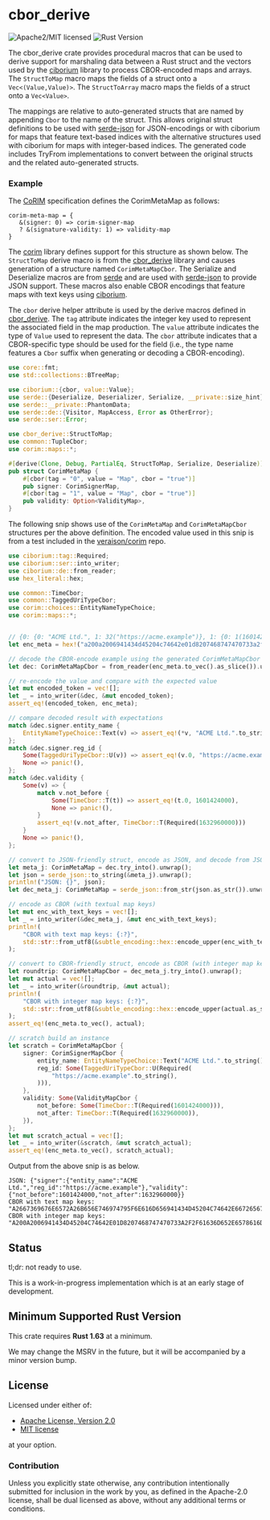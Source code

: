 # cbor_derive

![Apache2/MIT licensed][license-image]
![Rust Version][rustc-image]

The cbor_derive crate provides procedural macros that can be used to derive support for marshaling data between a Rust 
struct and the vectors used by the [ciborium](https://crates.io/crates/ciborium) library to process CBOR-encoded 
maps and arrays. The `StructToMap` macro maps the fields of a struct onto a `Vec<(Value,Value)>`.
The `StructToArray` macro maps the fields of a struct onto a `Vec<Value>`. 

The mappings are relative to auto-generated structs that are named by appending `Cbor` to the name of 
the struct. This allows original struct definitions to be used with [serde-json](https://crates.io/crates/serde_json)
for JSON-encodings or with ciborium for maps that feature text-based indices with the alternative structures used with 
ciborium for maps with integer-based indices. The generated code includes TryFrom implementations to convert between the 
original structs and the related auto-generated structs.

### Example

The [CoRIM](https://datatracker.ietf.org/doc/html/draft-birkholz-rats-corim-03) specification defines the CorimMetaMap as follows:

```text
corim-meta-map = {
   &(signer: 0) => corim-signer-map
   ? &(signature-validity: 1) => validity-map
}
```

The [corim](../corim/index.html) library defines support for this structure as shown below. The `StructToMap`
derive macro is from the [cbor_derive](../cbor_derive/index.html) library and causes generation of a structure named `CorimMetaMapCbor`.
The Serialize and Deserialize macros are from [serde](https://crates.io/crates/serde) and are used with [serde-json](https://crates.io/crates/serde_json)
to provide JSON support. These macros also enable CBOR encodings that feature maps with text keys using [ciborium](https://crates.io/crates/ciborium).

The `cbor` derive helper attribute is used by the derive macros defined in [cbor_derive](../cbor_derive/index.html).
The `tag` attribute indicates the integer key used to represent the associated field in the map production.
The `value` attribute indicates the type of `Value` used to represent the data. The `cbor` attribute indicates that a CBOR-specific type should be used for the field (i.e., the type name
features a `Cbor` suffix when generating or decoding a CBOR-encoding).

```rust
use core::fmt;
use std::collections::BTreeMap;

use ciborium::{cbor, value::Value};
use serde::{Deserialize, Deserializer, Serialize, __private::size_hint};
use serde::__private::PhantomData;
use serde::de::{Visitor, MapAccess, Error as OtherError};
use serde::ser::Error;

use cbor_derive::StructToMap;
use common::TupleCbor;
use corim::maps::*;

#[derive(Clone, Debug, PartialEq, StructToMap, Serialize, Deserialize)]
pub struct CorimMetaMap {
    #[cbor(tag = "0", value = "Map", cbor = "true")]
    pub signer: CorimSignerMap,
    #[cbor(tag = "1", value = "Map", cbor = "true")]
    pub validity: Option<ValidityMap>,
}
```

The following snip shows use of the `CorimMetaMap` and `CorimMetaMapCbor` structures per the above definition. The encoded value used
in this snip is from a test included in the [veraison/corim](https://github.com/veraison/corim) repo.

```rust
use ciborium::tag::Required;
use ciborium::ser::into_writer;
use ciborium::de::from_reader;
use hex_literal::hex;

use common::TimeCbor;
use common::TaggedUriTypeCbor;
use corim::choices::EntityNameTypeChoice;
use corim::maps::*;


// {0: {0: "ACME Ltd.", 1: 32("https://acme.example")}, 1: {0: 1(1601424000), 1: 1(1632960000)}}
let enc_meta = hex!("a200a2006941434d45204c74642e01d8207468747470733a2f2f61636d652e6578616d706c6501a200c11a5f73ca8001c11a6154fe00");

// decode the CBOR-encode example using the generated CorimMetaMapCbor structure
let dec: CorimMetaMapCbor = from_reader(enc_meta.to_vec().as_slice()).unwrap();

// re-encode the value and compare with the expected value
let mut encoded_token = vec![];
let _ = into_writer(&dec, &mut encoded_token);
assert_eq!(encoded_token, enc_meta);

// compare decoded result with expectations
match &dec.signer.entity_name {
    EntityNameTypeChoice::Text(v) => assert_eq!(*v, "ACME Ltd.".to_string()),
};
match &dec.signer.reg_id {
    Some(TaggedUriTypeCbor::U(v)) => assert_eq!(v.0, "https://acme.example".to_string()),
    None => panic!(),
};
match &dec.validity {
    Some(v) => {
        match v.not_before {
            Some(TimeCbor::T(t)) => assert_eq!(t.0, 1601424000),
            None => panic!(),
        }
        assert_eq!(v.not_after, TimeCbor::T(Required(1632960000)))
    }
    None => panic!(),
};

// convert to JSON-friendly struct, encode as JSON, and decode from JSON
let meta_j: CorimMetaMap = dec.try_into().unwrap();
let json = serde_json::to_string(&meta_j).unwrap();
println!("JSON: {}", json);
let dec_meta_j: CorimMetaMap = serde_json::from_str(json.as_str()).unwrap();

// encode as CBOR (with textual map keys)
let mut enc_with_text_keys = vec![];
let _ = into_writer(&dec_meta_j, &mut enc_with_text_keys);
println!(
    "CBOR with text map keys: {:?}",
    std::str::from_utf8(&subtle_encoding::hex::encode_upper(enc_with_text_keys.as_slice())).unwrap()
);

// convert to CBOR-friendly struct, encode as CBOR (with integer map keys), then compare with expected
let roundtrip: CorimMetaMapCbor = dec_meta_j.try_into().unwrap();
let mut actual = vec![];
let _ = into_writer(&roundtrip, &mut actual);
println!(
    "CBOR with integer map keys: {:?}",
    std::str::from_utf8(&subtle_encoding::hex::encode_upper(actual.as_slice())).unwrap()
);
assert_eq!(enc_meta.to_vec(), actual);

// scratch build an instance
let scratch = CorimMetaMapCbor {
    signer: CorimSignerMapCbor {
        entity_name: EntityNameTypeChoice::Text("ACME Ltd.".to_string()),
        reg_id: Some(TaggedUriTypeCbor::U(Required(
            "https://acme.example".to_string(),
        ))),
    },
    validity: Some(ValidityMapCbor {
        not_before: Some(TimeCbor::T(Required(1601424000))),
        not_after: TimeCbor::T(Required(1632960000)),
    }),
};
let mut scratch_actual = vec![];
let _ = into_writer(&scratch, &mut scratch_actual);
assert_eq!(enc_meta.to_vec(), scratch_actual);
```

Output from the above snip is as below.

```text
JSON: {"signer":{"entity_name":"ACME Ltd.","reg_id":"https://acme.example"},"validity":{"not_before":1601424000,"not_after":1632960000}}
CBOR with text map keys: "A2667369676E6572A26B656E746974795F6E616D656941434D45204C74642E667265675F69647468747470733A2F2F61636D652E6578616D706C656876616C6964697479A26A6E6F745F6265666F72651A5F73CA80696E6F745F61667465721A6154FE00"
CBOR with integer map keys: "A200A2006941434D45204C74642E01D8207468747470733A2F2F61636D652E6578616D706C6501A200C11A5F73CA8001C11A6154FE00"
```

## Status

tl;dr: not ready to use.

This is a work-in-progress implementation which is at an early stage of
development.

## Minimum Supported Rust Version

This crate requires **Rust 1.63** at a minimum.

We may change the MSRV in the future, but it will be accompanied by a minor
version bump.

## License

Licensed under either of:

- [Apache License, Version 2.0](http://www.apache.org/licenses/LICENSE-2.0)
- [MIT license](http://opensource.org/licenses/MIT)

at your option.

### Contribution

Unless you explicitly state otherwise, any contribution intentionally submitted
for inclusion in the work by you, as defined in the Apache-2.0 license, shall be
dual licensed as above, without any additional terms or conditions.

[//]: # (badges)

[license-image]: https://img.shields.io/badge/license-Apache2.0/MIT-blue.svg
[rustc-image]: https://img.shields.io/badge/rustc-1.63+-blue.svg

[//]: # (links)

[RustCrypto]: https://github.com/rustcrypto
[RFC 5280]: https://datatracker.ietf.org/doc/html/rfc5280
[RFC 5937]: https://datatracker.ietf.org/doc/html/rfc5937
